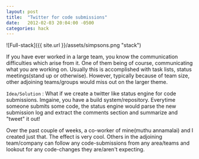 ```yaml
---
layout: post
title:  "Twitter for code submissions"
date:   2012-02-03 20:04:00 -0500
categories: hack
---
```


![Full-stack]({{ site.url }}/assets/simpsons.png "stack")

If you have ever worked in a large team, you know the communication difficulties which arise from it. One of them being of course, communicating what you are working on. Usually this is accomplished with task lists, status meetings(stand up or otherwise). However, typically because of team size, other adjoining teams/groups would miss out on the larger theme. 

`Idea/Solution` : What if we create a twitter like status engine for code submissions. Imgaine, you have a build system/repository. Everytime someone submits some code, the status engine would parse the new submission log and extract the comments section and summarize and "tweet" it out!

Over the past couple of weeks, a co-worker of mine(muthu annamalai) and I created just that. The effect is very cool. Others in the adjoining team/company can follow any code-submissions from any area/teams and lookout for any code-changes they are/aren't expecting. 